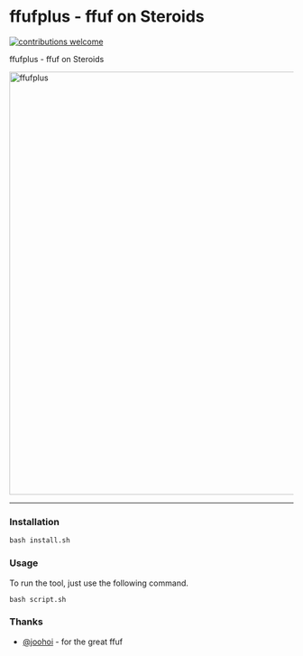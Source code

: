 # ffufplus - ffuf on Steroids

[![contributions welcome](https://img.shields.io/badge/contributions-welcome-brightgreen.svg?style=flat)](https://github.com/dark-warlord14/ffufplus/issues)

ffufplus - ffuf on Steroids

<img src="https://securityjunky.com/wp-content/uploads/2020/04/carbon-17-1024x497.png" alt="ffufplus" width="750">

---

### Installation

```
bash install.sh
```

### Usage

To run the tool, just use the following command.
```
bash script.sh
```


### Thanks

- [@joohoi]([https://twitter.com/joohoi](https://twitter.com/joohoi)) - for the great ffuf
